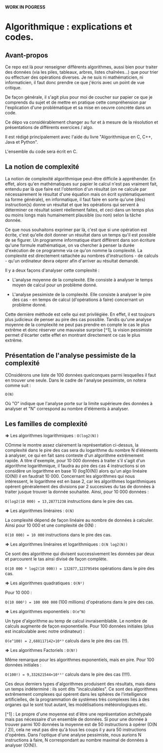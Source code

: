 **WORK IN POGRESS**

# Algorithmique : explications et codes.


## Avant-propos

Ce repo est là pour renseigner différents algorithmes, aussi bien pour traiter des données (via les piles, tableaux, arbres, listes chaînées...) que pour trier ou effectuer des opérations diverses. Je ne suis ni mathématicien, ni informaticien, il faut donc prendre ce que j'écris avec un point de vue critique.

De façon générale, il s'agit plus pour moi de coucher sur papier ce que je comprends du sujet et de mettre en pratique cette compréhension par l'explication d'une problématique et sa mise en oeuvre concrète dans un code.

Ce dépo va considérablement changer au fur et à mesure de la résolution et présentations de différents exercices / algo.

Il est rédigé principalement avec l'aide du livre "Algorithmique en C, C++, Java et Python".

L'ensemble du code sera écrit en C.

## La notion de complexité

La notion de complexité algorithmique peut-être difficile à appréhender. En effet, alors qu'en mathématiques sur papier le calcul n'est pas vraiment fait, entendu par là que faire est l'obtention d'un résultat (on ne calcule par nécessairement le résultat d'une équation mais on écrit systématiquement sa forme générale), en informatique, il faut faire en sorte qu'une (des) instruction(s) donne un résultat et que les opérations qui servent à déterminer ce résultat soient réellement faites, et ceci dans un temps plus ou moins longs mais humainement plausible (ou non) selon la tâche donnée.

Ce que nous souhaitons exprimer par là, c'est que si une opération est écrite, c'est qu'elle doit donner un résultat dans un temps qu'il est possible de se figurer. Un programme informatique étant différent dans son écriture qu'une formule mathématique, on va chercher à penser la durée d'exécution de ce programme via ce qu'on nomme la complexité. La complexité est directement rattachée au nombres d'instructions - de calculs - qu'un ordinateur devra oéprer afin d'arriver au résultat demandé.

Il y a deux façons d'analyser cette complexité :

- L'analyse moyenne de la complexité. Elle consiste à analyser le temps moyen de calcul pour un problème donné.

- L'analyse pessimiste de la complexité. Elle consiste à analyser le pire des cas - en temps de calcul (d'opérations à faire) concernant un problème donné.

Cette dernière méthode est celle qui est privilégiée. En effet, il est toujours plus judicieux de penser au pire des cas possible. Tandis qu'une analyse moyenne de la complexité ne peut pas prendre en compte le cas le plus extrême et donc réserver une mauvaise surprise [^1], la vision pessimiste permet d'écarter cette effet en montrant directement ce cas le plus extrême.

## Présentation de l'analyse pessimiste de la complexité

COnsidérons une liste de 100 données quelconques parmi lesquelles il faut en trouver une seule. Dans le cadre de l'analyse pessimiste, on notera comme suit :

`O(N)`

Où "O" indique que l'analyse porte sur la limite supérieure des données à analyser et "N" correspond au nombre d'éléments à analyser.

## Les familles de complexité

**=>** Les algorithmes logarithmiques : `O(log2(N))`

COmme le montre assez clairement la représentation ci-dessus, la complexité dans le pire des cas sera du logarithme du nombre N d'éléments à analyser, ce qui en fait sans conteste d'un algorithme extrêmement rapide. A titre d'exemple, pour 10 000 données à traiter s'il s'agit d'un algorithme logarithmique, il faudra au pire des cas 4 instructions si on considère un logarithme en base 10 (log10(N)) alors qu'un algo linéaire (O(N)) il en faudrait 10 000. Concernant les algorithmes qui nous intéressent, le logarithme est en base 2, car les algorithmes logarithmiques opèrent généralement des divisions par 2 succesives du tas de données à traiter jusque trouver la donnée souhaitée. Ainsi, pour 10 000 données :

`O(log2(10 000) = 13,28771238`  instructions dans le pire des cas.

**=>** Les algorithmes linéraires : `O(N)`

La complexité dépend de façon linéaire au nombre de données à calculer. Ainsi pour 10 000 et une complexité de 0(N) :

`0(10 000) = 10 000` instructions dans le pire des cas.

**=>** Les algorithmes linéraires et logarithmiques : `O(N log2(N))`

Ce sont des algorithme qui divisent successivement les données par deux et parcourent le tas ainsi divisé de façon complète.

`O(10 000 * log2(10 000)) = 132877,123795494` opérations dans le pire des cas.

**=>** Les algorithmes quadratiques : `O(N²)`

Pour 10 000 :

`O(10 000²) = 100 000 000` (100 millions) d'opérations dans le pire des cas.

**=>** Les algorithmes exponentiels : `O(e^N)`

Un type d'algorithme au temp de calcul invraisemblable. Le nombre de calculs augmente de façon exponentielle. Pour 100 données initiales (plus est incalculable avec notre ordinateur) :

`O(e^100) = 2,688117142×10⁴³` calculs dans le pire des cas (!!).

**=>** Les algorithmes Factoriels : `O(N!)`

Même remarque pour les algorithmes exponentiels, mais en pire. Pour 100 données initiales :

`O(100!) = 9,332621544×10¹⁵⁷` calculs dans le pire des cas (!!!!).

Ces deux derniers types d'algorithmes produisent des résultats, mais dans un temps indéterminé : ils sont dits "incalculables". Ce sont des algorithmes extrêmement complexes qui opèrent dans les sphères de l'intelligence artificielles, de la programmation de systèmes très complexes liés à des organes qui le sont tout autant, les modélisations météorologiques etc.

[^1] : Le propre d'une moyenne est d'être une représentation archétypale mais pas nécessaire d'un ensemble de données. Si pour une donnée à trouver parmi 100 données la moyenne est de 50 instructions à opérer (O(N / 2)), cela ne veut pas dire qu'à tous les coups il y aura 50 instructions d'opérées. Dans l'optique d'une analyse pessimiste, nous aurions N instructions à faire, N correspondant au nombre maximal de données à analyser (O(N)).
